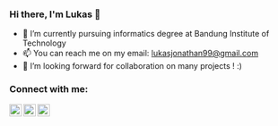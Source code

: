 ### Hi there, I'm Lukas 👋

- 🔭 I’m currently pursuing informatics degree at Bandung Institute of Technology
- 📫 You can reach me on my email: lukasjonathan99@gmail.com
- 👯 I’m looking forward for collaboration on many projects ! :)

### Connect with me:

[<img align="left" alt="lukaskurniaa | Twitter" width="22px" src="https://cdn.jsdelivr.net/npm/simple-icons@v3/icons/twitter.svg" />][twitter]
[<img align="left" alt="lukaskurnia | LinkedIn" width="22px" src="https://cdn.jsdelivr.net/npm/simple-icons@v3/icons/linkedin.svg" />][linkedin]
[<img align="left" alt="lukas_kurnia | Instagram" width="22px" src="https://cdn.jsdelivr.net/npm/simple-icons@v3/icons/instagram.svg" />][instagram]

[twitter]: https://twitter.com/lukaskurniaa
[instagram]: https://instagram.com/lukas_kurnia
[linkedin]: https://linkedin.com/in/lukaskurnia